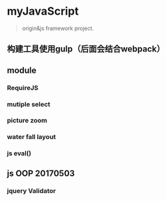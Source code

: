 # myJavaScript
> origin&amp;js framework project.

## 构建工具使用gulp（后面会结合webpack）

## module

### RequireJS

### mutiple select

### picture zoom

### water fall layout

### js eval()

## js OOP 20170503

### jquery Validator